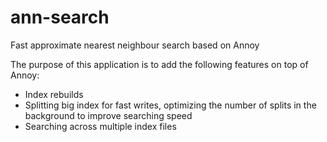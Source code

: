 # ann-search
Fast approximate nearest neighbour search based on Annoy

The purpose of this application is to add the following features on top of Annoy:
- Index rebuilds
- Splitting big index for fast writes, optimizing the number of splits in the background to improve searching speed
- Searching across multiple index files
